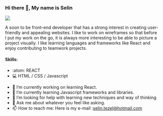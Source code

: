 
### Hi there 👋, My name is Selin
![](https://media-exp1.licdn.com/dms/image/C4D35AQFfo4UjToGPJQ/profile-framedphoto-shrink_400_400/0/1615886640288?e=1618250400&v=beta&t=4UdZf_QaewithZ5LYa7UFKtsYMXTJyefF_6ZDAcM0Ro)

A soon to be front-end developer that has a strong interest in creating user-friendly and appealing websites. I like to work on wireframes so that before I put my work on the go, it is always more interesting to be able to picture a project visually. I like learning languages and frameworks like React and enjoy contributing to teamwork projects.


#### Skills: 
* :atom: REACT
* :computer: HTML / CSS / Javascript

- 🔭 I’m currently working on learning React. 
- 🌱 I’m currently learning Javascript frameworks and libraries.
- 🤔 I’m looking for help with learning new techniques and way of thinking
- 💬 Ask me about whatever you feel like asking.
- 📫 How to reach me: Here is my e-mail :selin.tezel@hotmail.com
 
